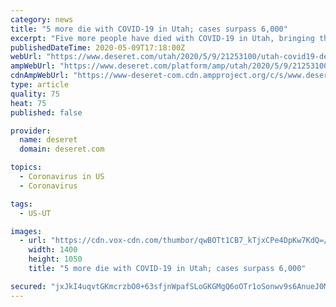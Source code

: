 ```yaml
---
category: news
title: "5 more die with COVID-19 in Utah; cases surpass 6,000"
excerpt: "Five more people have died with COVID-19 in Utah, bringing the state’s death toll to 66, officials confirmed Saturday."
publishedDateTime: 2020-05-09T17:18:00Z
webUrl: "https://www.deseret.com/utah/2020/5/9/21253100/utah-covid19-deaths-utah-county-coronavirus"
ampWebUrl: "https://www.deseret.com/platform/amp/utah/2020/5/9/21253100/utah-covid19-deaths-utah-county-coronavirus"
cdnAmpWebUrl: "https://www-deseret-com.cdn.ampproject.org/c/s/www.deseret.com/platform/amp/utah/2020/5/9/21253100/utah-covid19-deaths-utah-county-coronavirus"
type: article
quality: 75
heat: 75
published: false

provider:
  name: deseret
  domain: deseret.com

topics:
  - Coronavirus in US
  - Coronavirus

tags:
  - US-UT

images:
  - url: "https://cdn.vox-cdn.com/thumbor/qwBOTt1CB7_kTjxCPe4DpKw7KdQ=/0x0:4100x2492/1400x1050/filters:focal(1722x918:2378x1574):no_upscale()/cdn.vox-cdn.com/uploads/chorus_image/image/66775055/merlin_2776780.0.jpg"
    width: 1400
    height: 1050
    title: "5 more die with COVID-19 in Utah; cases surpass 6,000"

secured: "jxJkI4uqvtGKmcrzbO0+63sfjnWpafSLoGKGMgQ6oOTr1oSonwv9s6AnueJ0M6IF3GHmFlwF1LYGzMccPh/q5ZCzvkevy5Xc7EYF2lmUKzeXgcar1TBlnxPi3iIqP7ziDgbreLfPilYhMOLhOMEGeTLMMPBIQjtgZK/QJKJnByISHU1YcJIFeX+L3RiqyO0KMP12269zk4jfpd4I1QfzjRb06s6P6OI/VhqoVvINUYXizcDs0FKSyKBUNpog0xQD7RmR1vZqVm86D+TYPhbxiyxekmhDd1S+aJsWiamnsdR4FUDstpg7wn7C6vG9mk3jvLVw4cwlcNCRaBC2hEVeuOZCr9yy1bfXWA59x7PVUTtqjp3P6nf0DZG/Z/7iSbYjTHOOBYZsAypLX9W/34bP0iKBxL27gadzPfE8SKNUBAtltL5VYGtA0WdtI+2yaOwQgREQmZfPJfj4L/lsq2K1xIISSdxnYgdGwW+/CMQRsXQ=;pBcIWLNsCjV8f4W+Oi1Vdg=="
---
```


